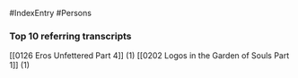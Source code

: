 #IndexEntry #Persons

### Top 10 referring transcripts
[[0126 Eros Unfettered Part 4]] (1)
[[0202 Logos in the Garden of Souls Part 1]] (1)

